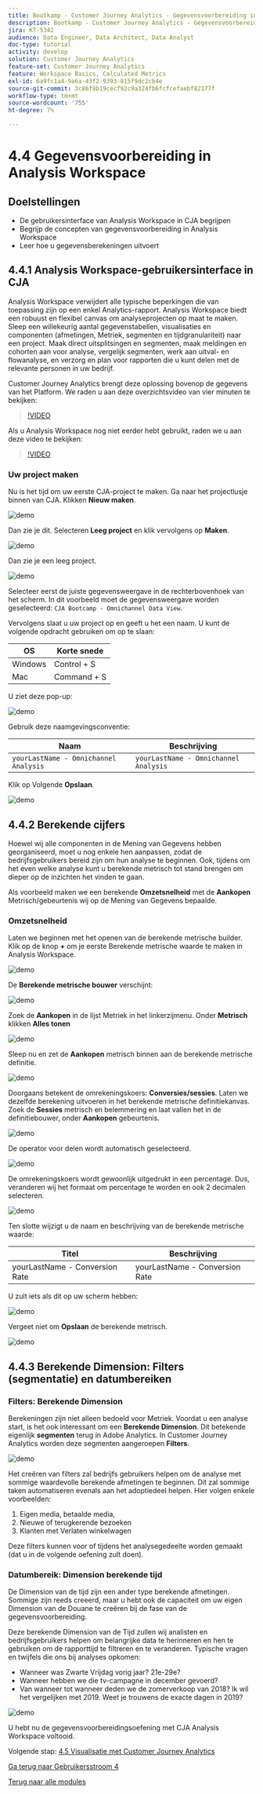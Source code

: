 ```yaml
---
title: Bootkamp - Customer Journey Analytics - Gegevensvoorbereiding in Analysis Workspace
description: Bootkamp - Customer Journey Analytics - Gegevensvoorbereiding in Analysis Workspace
jira: KT-5342
audience: Data Engineer, Data Architect, Data Analyst
doc-type: tutorial
activity: develop
solution: Customer Journey Analytics
feature-set: Customer Journey Analytics
feature: Workspace Basics, Calculated Metrics
exl-id: 6a9fc1a4-9a6a-43f2-9393-815f9dc2cb4e
source-git-commit: 3c86f9b19cecf92c9a324fb6fcfcefaebf82177f
workflow-type: tm+mt
source-wordcount: '755'
ht-degree: 7%

---
```


# 4.4 Gegevensvoorbereiding in Analysis Workspace

## Doelstellingen

- De gebruikersinterface van Analysis Workspace in CJA begrijpen
- Begrijp de concepten van gegevensvoorbereiding in Analysis Workspace
- Leer hoe u gegevensberekeningen uitvoert

## 4.4.1 Analysis Workspace-gebruikersinterface in CJA

Analysis Workspace verwijdert alle typische beperkingen die van toepassing zijn op een enkel Analytics-rapport. Analysis Workspace biedt een robuust en flexibel canvas om analyseprojecten op maat te maken. Sleep een willekeurig aantal gegevenstabellen, visualisaties en componenten (afmetingen, Metriek, segmenten en tijdgranulariteit) naar een project. Maak direct uitsplitsingen en segmenten, maak meldingen en cohorten aan voor analyse, vergelijk segmenten, werk aan uitval- en flowanalyse, en verzorg en plan voor rapporten die u kunt delen met de relevante personen in uw bedrijf.

Customer Journey Analytics brengt deze oplossing bovenop de gegevens van het Platform. We raden u aan deze overzichtsvideo van vier minuten te bekijken:

>[!VIDEO](https://video.tv.adobe.com/v/35109?quality=12&learn=on)

Als u Analysis Workspace nog niet eerder hebt gebruikt, raden we u aan deze video te bekijken:

>[!VIDEO](https://video.tv.adobe.com/v/26266?quality=12&learn=on)

### Uw project maken

Nu is het tijd om uw eerste CJA-project te maken. Ga naar het projectlusje binnen van CJA.
Klikken **Nieuw maken**.

![demo](./images/prmenu.png)

Dan zie je dit. Selecteren **Leeg project** en klik vervolgens op **Maken**.

![demo](./images/prmenu1.png)

Dan zie je een leeg project.

![demo](./images/premptyprojects.png)

Selecteer eerst de juiste gegevensweergave in de rechterbovenhoek van het scherm. In dit voorbeeld moet de gegevensweergave worden geselecteerd: `CJA Bootcamp - Omnichannel Data View`.

Vervolgens slaat u uw project op en geeft u het een naam. U kunt de volgende opdracht gebruiken om op te slaan:

| OS | Korte snede |
| ----------------- |-------------| 
| Windows | Control + S |
| Mac | Command + S |

U ziet deze pop-up:

![demo](./images/prsave.png)

Gebruik deze naamgevingsconventie:

| Naam | Beschrijving |
| ----------------- |-------------| 
| `yourLastName - Omnichannel Analysis` | `yourLastName - Omnichannel Analysis` |

Klik op Volgende **Opslaan**.

![demo](./images/prsave2.png)

## 4.4.2 Berekende cijfers

Hoewel wij alle componenten in de Mening van Gegevens hebben georganiseerd, moet u nog enkele hen aanpassen, zodat de bedrijfsgebruikers bereid zijn om hun analyse te beginnen. Ook, tijdens om het even welke analyse kunt u berekende metrisch tot stand brengen om dieper op de inzichten het vinden te gaan.

Als voorbeeld maken we een berekende **Omzetsnelheid** met de **Aankopen** Metrisch/gebeurtenis wij op de Mening van Gegevens bepaalde.

### Omzetsnelheid

Laten we beginnen met het openen van de berekende metrische builder. Klik op de knop **+** om je eerste Berekende metrische waarde te maken in Analysis Workspace.

![demo](./images/pradd.png)

De **Berekende metrische bouwer** verschijnt:

![demo](./images/prbuilder.png)

Zoek de **Aankopen** in de lijst Metriek in het linkerzijmenu. Onder **Metrisch** klikken **Alles tonen**

![demo](./images/calcbuildercr1.png)

Sleep nu en zet de **Aankopen** metrisch binnen aan de berekende metrische definitie.

![demo](./images/calcbuildercr2.png)

Doorgaans betekent de omrekeningskoers: **Conversies/sessies**. Laten we dezelfde berekening uitvoeren in het berekende metrische definitiekanvas. Zoek de **Sessies** metrisch en belemmering en laat vallen het in de definitiebouwer, onder **Aankopen** gebeurtenis.

![demo](./images/calcbuildercr3.png)

De operator voor delen wordt automatisch geselecteerd.

![demo](./images/calcbuildercr4.png)

De omrekeningskoers wordt gewoonlijk uitgedrukt in een percentage. Dus, veranderen wij het formaat om percentage te worden en ook 2 decimalen selecteren.

![demo](./images/calcbuildercr5.png)

Ten slotte wijzigt u de naam en beschrijving van de berekende metrische waarde:

| Titel | Beschrijving |
| ----------------- |-------------| 
| yourLastName - Conversion Rate | yourLastName - Conversion Rate |

U zult iets als dit op uw scherm hebben:

![demo](./images/calcbuildercr6.png)

Vergeet niet om **Opslaan** de berekende metrisch.

![demo](./images/pr9.png)

## 4.4.3 Berekende Dimension: Filters (segmentatie) en datumbereiken

### Filters: Berekende Dimension

Berekeningen zijn niet alleen bedoeld voor Metriek. Voordat u een analyse start, is het ook interessant om een **Berekende Dimension**. Dit betekende eigenlijk **segmenten** terug in Adobe Analytics. In Customer Journey Analytics worden deze segmenten aangeroepen **Filters**.

![demo](./images/prfilters.png)

Het creëren van filters zal bedrijfs gebruikers helpen om de analyse met sommige waardevolle berekende afmetingen te beginnen. Dit zal sommige taken automatiseren evenals aan het adoptiedeel helpen. Hier volgen enkele voorbeelden:

1. Eigen media, betaalde media,
2. Nieuwe of terugkerende bezoeken
3. Klanten met Verlaten winkelwagen

Deze filters kunnen voor of tijdens het analysegedeelte worden gemaakt (dat u in de volgende oefening zult doen).

### Datumbereik: Dimension berekende tijd

De Dimension van de tijd zijn een ander type berekende afmetingen. Sommige zijn reeds creeerd, maar u hebt ook de capaciteit om uw eigen Dimension van de Douane te creëren bij de fase van de gegevensvoorbereiding.

Deze berekende Dimension van de Tijd zullen wij analisten en bedrijfsgebruikers helpen om belangrijke data te herinneren en hen te gebruiken om de rapporttijd te filtreren en te veranderen. Typische vragen en twijfels die ons bij analyses opkomen:

- Wanneer was Zwarte Vrijdag vorig jaar? 21e-29e?
- Wanneer hebben we die tv-campagne in december gevoerd?
- Van wanneer tot wanneer deden we de zomerverkoop van 2018? Ik wil het vergelijken met 2019. Weet je trouwens de exacte dagen in 2019?

![demo](./images/timedimensions.png)

U hebt nu de gegevensvoorbereidingsoefening met CJA Analysis Workspace voltooid.

Volgende stap: [4.5 Visualisatie met Customer Journey Analytics](./ex5.md)

[Ga terug naar Gebruikersstroom 4](./uc4.md)

[Terug naar alle modules](./../../overview.md)

